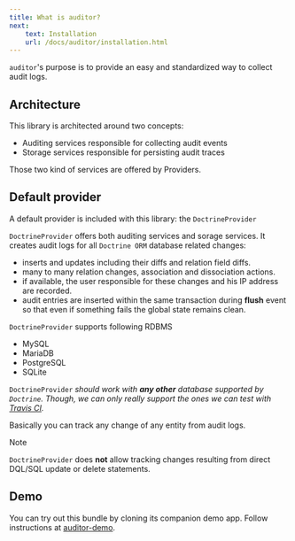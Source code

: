```yaml
---
title: What is auditor?
next:
    text: Installation
    url: /docs/auditor/installation.html
---
```


`auditor`'s purpose is to provide an easy and standardized way to collect audit logs.

## Architecture

This library is architected around two concepts:

- Auditing services responsible for collecting audit events
- Storage services responsible for persisting audit traces

Those two kind of services are offered by Providers.


## Default provider

A default provider is included with this library: the `DoctrineProvider`

`DoctrineProvider` offers both auditing services and sorage services.
It creates audit logs for all `Doctrine ORM` database related changes:

- inserts and updates including their diffs and relation field diffs.
- many to many relation changes, association and dissociation actions.
- if available, the user responsible for these changes and his IP address are recorded. 
- audit entries are inserted within the same transaction during **flush** event 
so that even if something fails the global state remains clean.

`DoctrineProvider` supports following RDBMS

* MySQL
* MariaDB
* PostgreSQL
* SQLite

`DoctrineProvider` *should work with **any other** database supported by `Doctrine`. 
Though, we can only really support the ones we can test with [Travis CI](https://travis-ci.com).*

Basically you can track any change of any entity from audit logs.

<div class="note note-info" role="alert">
  <p class="note-title">Note</p>
  <p class="note-desc"><code>DoctrineProvider</code> does <strong>not</strong> allow tracking changes resulting from 
   direct DQL/SQL update or delete statements.</p>
</div>


## Demo

You can try out this bundle by cloning its companion demo app. 
Follow instructions at [auditor-demo](https://github.com/DamienHarper/auditor-demo).
